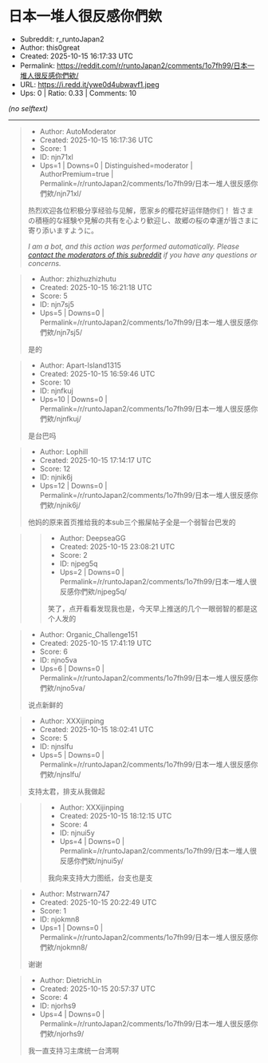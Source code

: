# 日本一堆人很反感你們欸

- Subreddit: r_runtoJapan2
- Author: this0great
- Created: 2025-10-15 16:17:33 UTC
- Permalink: https://reddit.com/r/runtoJapan2/comments/1o7fh99/日本一堆人很反感你們欸/
- URL: https://i.redd.it/ywe0d4ubwavf1.jpeg
- Ups: 0 | Ratio: 0.33 | Comments: 10

_(no selftext)_

---

> - Author: AutoModerator
> - Created: 2025-10-15 16:17:36 UTC
> - Score: 1
> - ID: njn71xl
> - Ups=1 | Downs=0 | Distinguished=moderator | AuthorPremium=true | Permalink=/r/runtoJapan2/comments/1o7fh99/日本一堆人很反感你們欸/njn71xl/
>
> 热烈欢迎各位积极分享经验与见解，愿家乡的樱花好运伴随你们！
> 皆さまの積極的な経験や見解の共有を心より歓迎し、故郷の桜の幸運が皆さまに寄り添いますように。
> 
> *I am a bot, and this action was performed automatically. Please [contact the moderators of this subreddit](/message/compose/?to=/r/runtoJapan2) if you have any questions or concerns.*

> - Author: zhizhuzhizhutu
> - Created: 2025-10-15 16:21:18 UTC
> - Score: 5
> - ID: njn7sj5
> - Ups=5 | Downs=0 | Permalink=/r/runtoJapan2/comments/1o7fh99/日本一堆人很反感你們欸/njn7sj5/
>
> 是的

> - Author: Apart-Island1315
> - Created: 2025-10-15 16:59:46 UTC
> - Score: 10
> - ID: njnfkuj
> - Ups=10 | Downs=0 | Permalink=/r/runtoJapan2/comments/1o7fh99/日本一堆人很反感你們欸/njnfkuj/
>
> 是台巴吗

> - Author: Lophill
> - Created: 2025-10-15 17:14:17 UTC
> - Score: 12
> - ID: njnik6j
> - Ups=12 | Downs=0 | Permalink=/r/runtoJapan2/comments/1o7fh99/日本一堆人很反感你們欸/njnik6j/
>
> 他妈的原来首页推给我的本sub三个搬屎帖子全是一个弱智台巴发的

>> - Author: DeepseaGG
>> - Created: 2025-10-15 23:08:21 UTC
>> - Score: 2
>> - ID: njpeg5q
>> - Ups=2 | Downs=0 | Permalink=/r/runtoJapan2/comments/1o7fh99/日本一堆人很反感你們欸/njpeg5q/
>>
>> 笑了，点开看看发现我也是，今天早上推送的几个一眼弱智的都是这个人发的

> - Author: Organic_Challenge151
> - Created: 2025-10-15 17:41:19 UTC
> - Score: 6
> - ID: njno5va
> - Ups=6 | Downs=0 | Permalink=/r/runtoJapan2/comments/1o7fh99/日本一堆人很反感你們欸/njno5va/
>
> 说点新鲜的

> - Author: XXXijinping
> - Created: 2025-10-15 18:02:41 UTC
> - Score: 5
> - ID: njnslfu
> - Ups=5 | Downs=0 | Permalink=/r/runtoJapan2/comments/1o7fh99/日本一堆人很反感你們欸/njnslfu/
>
> 支持太君，排支从我做起

>> - Author: XXXijinping
>> - Created: 2025-10-15 18:12:15 UTC
>> - Score: 4
>> - ID: njnui5y
>> - Ups=4 | Downs=0 | Permalink=/r/runtoJapan2/comments/1o7fh99/日本一堆人很反感你們欸/njnui5y/
>>
>> 我向来支持大力图纸，台支也是支

> - Author: Mstrwarn747
> - Created: 2025-10-15 20:22:49 UTC
> - Score: 1
> - ID: njokmn8
> - Ups=1 | Downs=0 | Permalink=/r/runtoJapan2/comments/1o7fh99/日本一堆人很反感你們欸/njokmn8/
>
> 谢谢

> - Author: DietrichLin
> - Created: 2025-10-15 20:57:37 UTC
> - Score: 4
> - ID: njorhs9
> - Ups=4 | Downs=0 | Permalink=/r/runtoJapan2/comments/1o7fh99/日本一堆人很反感你們欸/njorhs9/
>
> 我一直支持习主席统一台湾啊
